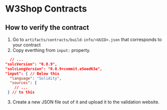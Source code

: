# W3Shop Contracts

## How to verify the contract

1. Go to `artifacts/contracts/build-info/<UUID>.json` that corresponds to your contract
2. Copy everthing from `input:` property.

```json
  // ...
"solcVersion": "0.8.9",
"solcLongVersion": "0.8.9+commit.e5eed63a",
"input": { // Below this
  "language": "Solidity",
  "sources": {
    // ...
 } // to this
```

3. Create a new JSON file out of it and upload it to the validation website.
